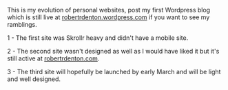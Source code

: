 This is my evolution of personal websites, post my first Wordpress blog which is still live at <a href="http://robertrdenton.wordpress.com">robertrdenton.wordpress.com</a> if you want to see my ramblings.

1 - The first site was Skrollr heavy and didn't have a mobile site.

2 - The second site wasn't designed as well as I would have liked it but it's still active at <a href="http://www.robertrdenton.com">robertrdenton.com</a>.

3 - The third site will hopefully be launched by early March and will be light and well designed.

